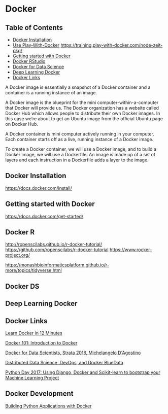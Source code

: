 # Docker


## Table of Contents

  - [Docker Installation](#docker-installation)
  - [Use Play-With-Docker](https://labs.play-with-docker.com/) https://training.play-with-docker.com/node-zeit-pkg/
  - [Getting started with Docker](#getting-started-with-Docker)
  - [Docker RStudio](#docker-r)
  - [Docker for Data Science](#docker-ds)
  - [Deep Learning Docker](#DeepLearningDocker)
  - [Docker Links](#docker-links)

  A Docker image is essentially a snapshot of a Docker container and a container is a running instance of an image.

  A Docker image is the blueprint for the mini computer-within-a-computer that Docker will provide us. The Docker organization has a website called Docker Hub which allows people to distribute their own Docker images. In this case we’re about to get an Ubuntu image from the official Ubuntu page on Docker Hub.

  A Docker container is mini computer actively running in your computer. Each container starts off as a live, running instance of a Docker image.


  To create a Docker container, we will use a Docker image, and to build a Docker image, we will use a Dockerfile.
  An image is made up of a set of layers and each instruction in a Dockerfile adds a layer to the image.


## Docker Installation
https://docs.docker.com/install/


## Getting started with Docker
https://docs.docker.com/get-started/



## Docker R

http://ropenscilabs.github.io/r-docker-tutorial/  https://github.com/ropenscilabs/r-docker-tutorial
https://www.rocker-project.org/


https://monashbioinformaticsplatform.github.io/r-more/topics/tidyverse.html

## Docker DS



## Deep Learning Docker






## Docker Links

[Learn Docker in 12 Minutes](https://www.youtube.com/watch?v=YFl2mCHdv24)

[Docker 101: Introduction to Docker](https://www.youtube.com/watch?v=V9IJj4MzZBc)

[Docker for Data Scientists, Strata 2016, Michelangelo D'Agostino](https://www.youtube.com/watch?v=GOW6yQpxOIg)

[Distributed Data Science, DevOps, and Docker BlueData](https://www.youtube.com/watch?v=Un2xzJ_JLDE)

[Python Day 2017: Using Django, Docker and Scikit-learn to bootstrap your Machine Learning Project](https://www.youtube.com/watch?v=SQAwzW0iQ6o)

## Docker Development

[Building Python Applications with Docker](https://www.youtube.com/watch?v=DBL3k7A0-eY)
